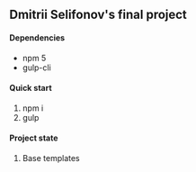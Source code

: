 ## Dmitrii Selifonov's final project

#### Dependencies
* npm 5
* gulp-cli

#### Quick start
1. npm i
2. gulp

#### Project state 
1. Base templates
